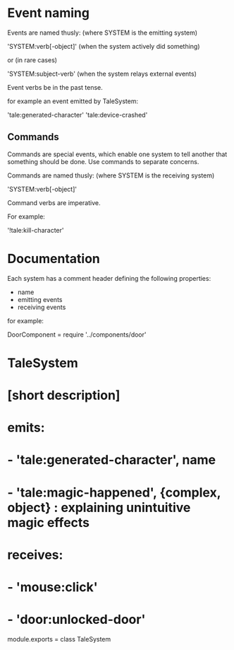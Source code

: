 # Event naming

Events are named thusly:
(where SYSTEM is the emitting system)

'SYSTEM:verb[-object]'
(when the system actively did something)

or (in rare cases)

'SYSTEM:subject-verb'
(when the system relays external events)

Event verbs be in the past tense.

for example an event emitted by TaleSystem:

'tale:generated-character'
'tale:device-crashed'

## Commands

Commands are special events, which enable one system to tell another that something should be done.
Use commands to separate concerns.

Commands are named thusly:
(where SYSTEM is the receiving system)

'SYSTEM:verb[-object]'

Command verbs are imperative.

For example:

'!tale:kill-character'

# Documentation

Each system has a comment header defining the following properties:

- name
- emitting events
- receiving events

for example:

DoorComponent = require '../components/door'

# TaleSystem
#	
#	[short description]
# 
# emits:
# 	- 'tale:generated-character', name
#	- 'tale:magic-happened', {complex, object} : explaining unintuitive magic effects
# 
# receives:
#	- 'mouse:click'
#	- 'door:unlocked-door'

module.exports = class TaleSystem
